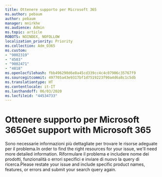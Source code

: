 ```yaml
---
title: Ottenere supporto per Microsoft 365
ms.author: pebaum
author: pebaum
manager: mnirkhe
ms.audience: Admin
ms.topic: article
ROBOTS: NOINDEX, NOFOLLOW
localization_priority: Priority
ms.collection: Adm_O365
ms.custom:
- "9002319"
- "4503"
- "9002471"
- "4818"
ms.openlocfilehash: fbb496290d6e8a45cd339cc4c4c07906c35767f9
ms.sourcegitcommit: 497705a43e9317bf1d7519223f90a4d6a8c1c5db
ms.translationtype: HT
ms.contentlocale: it-IT
ms.lasthandoff: 06/03/2020
ms.locfileid: "44534733"
---
```

# <a name="get-support-with-microsoft-365"></a><span data-ttu-id="1922d-102">Ottenere supporto per Microsoft 365</span><span class="sxs-lookup"><span data-stu-id="1922d-102">Get support with Microsoft 365</span></span>

<span data-ttu-id="1922d-103">Sono necessarie informazioni più dettagliate per trovare le risorse adeguate per il problema.</span><span class="sxs-lookup"><span data-stu-id="1922d-103">In order to find the right resources for your issue, we'll need more detailed information.</span></span> <span data-ttu-id="1922d-104">Riformulare il problema e includere nome dei prodotti, funzionalità o errori specifici e inviare di nuovo la query di ricerca.</span><span class="sxs-lookup"><span data-stu-id="1922d-104">Please restate your issue and include specific product names, features, or errors and submit your search query again.</span></span>

